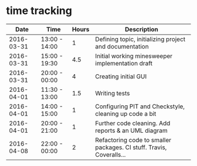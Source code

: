 # time tracking

|    Date    |     Time      | Hours |                             Description                              |
|------------|---------------|-------|----------------------------------------------------------------------|
| 2016-03-31 | 13:00 - 14:00 | 1     | Defining topic, initializing project and documentation               |
| 2016-03-31 | 15:00 - 19:30 | 4.5   | Initial working minesweeper implementation draft                     |
| 2016-03-31 | 20:00 - 00:00 | 4     | Creating initial GUI                                                 |
| 2016-04-01 | 11:30 - 13:00 | 1.5   | Writing tests                                                        |
| 2016-04-01 | 14:00 - 15:00 | 1     | Configuring PIT and Checkstyle, cleaning up code a bit               |
| 2016-04-01 | 20:00 - 21:00 | 1     | Further code cleaning. Add reports & an UML diagram                  |
| 2016-04-08 | 22:00 - 00:00 | 2     | Refactoring code to smaller packages. CI stuff. Travis, Coveralls... |
